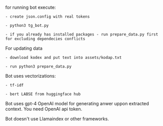 for running bot execute:

	- create json.config with real tokens
	
	- python3 tg_bot.py
	
	- if you already has installed packages - run prepare_data.py first for excluding dependecies conflicts


For updating data
 
	- download kodex and put text into assets/kodap.txt
	
	- run python3 prepare_data.py


Bot uses vectorizations:

	- tf-idf
	
	- bert LABSE from huggingface hub

    
Bot uses gpt-4 OpenAI model for generating anwer uppon extracted context.
You need OpenAI api token.


Bot doesn't use Llamaindex or other frameworks.
